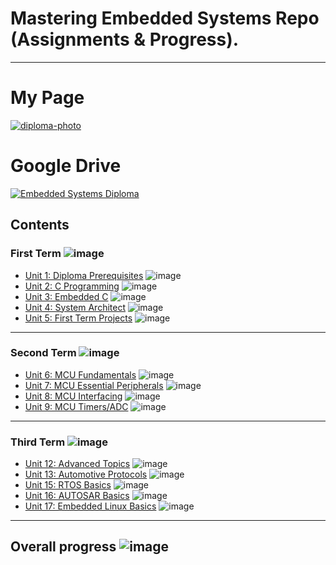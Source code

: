 # Mastering Embedded Systems Repo (Assignments & Progress).

---
# My Page

[![diploma-photo](https://github.com/Mo-Alsehli/Master_Embedded_Systems/assets/98949843/c77fc328-03d3-4516-aca5-4a32d192664a)](https://www.learn-in-depth.com/online-diploma/mohamed.m.alsehli%40gmail.com)

# Google Drive

[![Embedded Systems Diploma](https://user-images.githubusercontent.com/98949843/230186337-eb77c1b7-9fc9-48e7-a62c-824d9655b85b.png)](https://drive.google.com/drive/folders/14fDA-kQDxM-L3riE7fh2rkt6n-VYQuSn?usp=share_link)

## Contents

### First Term ![image](https://progress-bar.dev/40/?title=In_Progress)

- [Unit 1: Diploma Prerequisites](https://github.com/Mo-Alsehli/Master_Embedded_Systems) ![image](https://progress-bar.dev/100/?title=No_Assignments&color=bababa)
- [Unit 2: C Programming](Unit_2_C_Programming) ![image](https://progress-bar.dev/100/)
- [Unit 3: Embedded C](https://github.com/Mo-Alsehli/Master_Embedded_Systems) ![image](https://progress-bar.dev/0/)
- [Unit 4: System Architect](https://github.com/Mo-Alsehli/Master_Embedded_Systems) ![image](https://progress-bar.dev/0/)
- [Unit 5: First Term Projects](https://github.com/Mo-Alsehli/Master_Embedded_Systems) ![image](https://progress-bar.dev/0/)

---

### Second Term ![image](https://progress-bar.dev/0/?title=Start_Soon&color=ff0000)

- [Unit 6: MCU Fundamentals](https://github.com/Mo-Alsehli/Master_Embedded_Systems) ![image](https://progress-bar.dev/0/)
- [Unit 7: MCU Essential Peripherals](https://github.com/Mo-Alsehli/Master_Embedded_Systems) ![image](https://progress-bar.dev/0/)
- [Unit 8: MCU Interfacing](https://github.com/Mo-Alsehli/Master_Embedded_Systems) ![image](https://progress-bar.dev/0/)
- [Unit 9: MCU Timers/ADC](https://github.com/Mo-Alsehli/Master_Embedded_Systems) ![image](https://progress-bar.dev/0/)

---

### Third Term ![image](https://progress-bar.dev/0/?title=Start_Soon&color=ff0000)

- [Unit 12: Advanced Topics](https://github.com/Mo-Alsehli/Master_Embedded_Systems) ![image](https://progress-bar.dev/0/)
- [Unit 13: Automotive Protocols](https://github.com/Mo-Alsehli/Master_Embedded_Systems) ![image](https://progress-bar.dev/0/)
- [Unit 15: RTOS Basics](https://github.com/Mo-Alsehli/Master_Embedded_Systems) ![image](https://progress-bar.dev/0/)
- [Unit 16: AUTOSAR Basics](https://github.com/Mo-Alsehli/Master_Embedded_Systems) ![image](https://progress-bar.dev/0/)
- [Unit 17: Embedded Linux Basics](https://github.com/Mo-Alsehli/Master_Embedded_Systems) ![image](https://progress-bar.dev/0/)

---

## Overall progress ![image](https://progress-bar.dev/0/?scale=3&title=Terms&suffix=&width=230&color=aa00ff)
